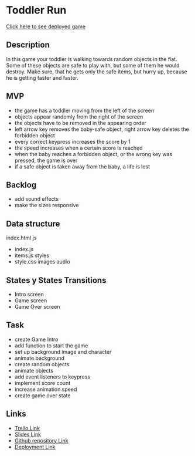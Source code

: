 # Toddler Run

[Click here to see deployed game](http://github.com)

## Description

In this game your toddler is walking towards random objects in the flat. Some of these objects are safe to play with, but some of them he would destroy. Make sure, that he gets only the safe items, but hurry up, because he is getting faster and faster.

## MVP

- the game has a toddler moving from the left of the screen
- objects appear randomly from the right of the screen
- the objects have to be removed in the appearing order
- left arrow key removes the baby-safe object, right arrow key deletes the forbidden object
- every correct keypress increases the score by 1
- the speed increases when a certain score is reached
- when the baby reaches a forbidden object, or the wrong key was pressed, the game is over
- if a safe object is taken away from the baby, a life is lost

## Backlog

- add sound effects
- make the sizes responsive

## Data structure

index.html
js

- index.js
- items.js
  styles
- style.css
  images
  audio

## States y States Transitions

- Intro screen
- Game screen
- Game Over screen

## Task

- create Game Intro
- add function to start the game
- set up background image and character
- animate background
- create random objects
- animate objects
- add event listeners to keypress
- implement score count
- increase animation speed
- create game over state

## Links

- [Trello Link](https://trello.com)
- [Slides Link](http://slides.com)
- [Github repository Link](http://github.com)
- [Deployment Link](http://github.com)
